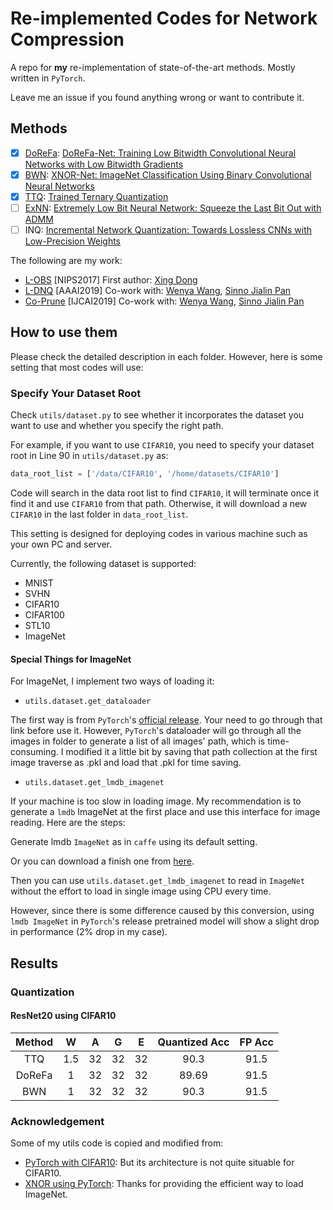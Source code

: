 # Re-implemented Codes for Network Compression

A repo for **my** re-implementation of state-of-the-art methods. Mostly written in `PyTorch`.

Leave me an issue if you found anything wrong or want to contribute it.
## Methods
- [X] [DoReFa](./DoReFa/README.md): [DoReFa-Net: Training Low Bitwidth Convolutional Neural Networks with Low Bitwidth Gradients](https://arxiv.org/abs/1606.06160)
- [X] [BWN](./DoReFa/README.md): [XNOR-Net: ImageNet Classification Using Binary Convolutional Neural Networks](https://arxiv.org/abs/1603.05279)
- [X] [TTQ](./TTQ/README.md): [Trained Ternary Quantization](https://arxiv.org/pdf/1612.01064v1.pdf)
- [ ] [ExNN](./ExNN/README.md): [Extremely Low Bit Neural Network: Squeeze the Last Bit Out with ADMM](https://arxiv.org/abs/1707.09870)
- [ ] INQ: [Incremental Network Quantization: Towards Lossless CNNs with Low-Precision Weights](https://arxiv.org/abs/1702.03044)

The following are my work:
- [L-OBS](https://github.com/csyhhu/L-OBS) [NIPS2017] First author: [Xing Dong](http://www.simonxin.com/)
- [L-DNQ](https://github.com/csyhhu/L-DNQ) [AAAI2019] Co-work with: [Wenya Wang](https://www.ntu.edu.sg/home/wangwy/), [Sinno Jialin Pan](https://www.ntu.edu.sg/home/sinnopan/)
- [Co-Prune](https://github.com/csyhhu/Co-Prune) [IJCAI2019] Co-work with: [Wenya Wang](https://www.ntu.edu.sg/home/wangwy/), [Sinno Jialin Pan](https://www.ntu.edu.sg/home/sinnopan/)


## How to use them
Please check the detailed description in each folder. However, here is some setting that most codes will use:

### Specify Your Dataset Root
Check `utils/dataset.py` to see whether it incorporates the dataset you want to use and whether you specify the right path.

For example, if you want to use `CIFAR10`, you need to specify your dataset root in Line 90 in `utils/dataset.py` as:
```python
data_root_list = ['/data/CIFAR10', '/home/datasets/CIFAR10']
```
Code will search in the data root list to find `CIFAR10`, it will terminate once it find it and use `CIFAR10` from that path.
Otherwise, it will download a new `CIFAR10` in the last folder in `data_root_list`. 

This setting is designed for deploying codes in various machine such as your own PC and server.

Currently, the following dataset is supported:
- MNIST
- SVHN
- CIFAR10
- CIFAR100
- STL10
- ImageNet

#### Special Things for ImageNet
For ImageNet, I implement two ways of loading it:

- `utils.dataset.get_dataloader`

The first way is from `PyTorch`'s [official release](https://github.com/pytorch/examples/tree/master/imagenet). 
Your need to go through that link before use it. However, `PyTorch`'s dataloader will go through all the images 
in folder to generate a list of all images' path, which is time-consuming. I modified it a little bit by saving 
that path collection at the first image traverse as .pkl and load that .pkl for time saving.

- `utils.dataset.get_lmdb_imagenet`

If your machine is too slow in loading image. My recommendation is to generate a `lmdb` ImageNet at the first place
and use this interface for image reading. Here are the steps:

Generate lmdb `ImageNet` as in `caffe` using its default setting.

Or you can download a finish one from [here](https://github.com/jiecaoyu/XNOR-Net-PyTorch).

Then you can use `utils.dataset.get_lmdb_imagenet` to read in `ImageNet` without the effort to
load in single image using CPU every time.

However, since there is some difference caused by this conversion, using `lmdb ImageNet` in `PyTorch`'s
release pretrained model will show a slight drop in performance (2% drop in my case).

## Results

### Quantization

#### ResNet20 using CIFAR10

| Method | W | A | G | E | Quantized Acc | FP Acc |
| :-------:|:---:|:---:|:---:|:---:|:-------------:|:--------:|
| TTQ    |1.5| 32| 32| 32|     90.3      | 91.5  |
| DoReFa | 1 | 32|32|32| 89.69 | 91.5|
| BWN    | 1 | 32|32|32| 90.3 | 91.5|


### Acknowledgement

Some of my utils code is copied and modified from:

- [PyTorch with CIFAR10](https://github.com/kuangliu/pytorch-cifar): But its architecture is not quite situable for CIFAR10.
- [XNOR using PyTorch](https://github.com/jiecaoyu/XNOR-Net-PyTorch): Thanks for providing the efficient way to load ImageNet.